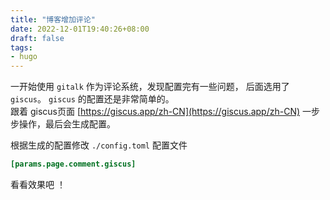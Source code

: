 ```yaml
---
title: "博客增加评论"
date: 2022-12-01T19:40:26+08:00
draft: false
tags:
- hugo
---
```


<!--more-->

一开始使用 `gitalk` 作为评论系统，发现配置完有一些问题， 后面选用了 `giscus`。
`giscus` 的配置还是非常简单的。   
跟着 giscus页面 [https://giscus.app/zh-CN](https://giscus.app/zh-CN) 一步步操作，最后会生成配置。 

根据生成的配置修改 `./config.toml` 配置文件 

```toml
[params.page.comment.giscus]
```
    

看看效果吧 ！ 
